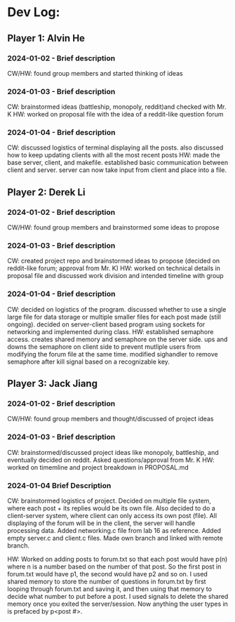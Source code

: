 # Dev Log:

## Player 1: Alvin He

### 2024-01-02 - Brief description
CW/HW: found group members and started thinking of ideas

### 2024-01-03 - Brief description
CW: brainstormed ideas (battleship, monopoly, reddit)and checked with Mr. K
HW: worked on proposal file with the idea of a reddit-like question forum

### 2024-01-04 - Brief description
CW: discussed logistics of terminal displaying all the posts. also discussed how to keep updating clients with all the most recent posts
HW: made the base server, client, and makefile. established basic communication between client and server. server can now take input from client and place into a file.

## Player 2: Derek Li

### 2024-01-02 - Brief description
CW/HW: found group members and brainstormed some ideas to propose

### 2024-01-03 - Brief description
CW: created project repo and brainstormed ideas to propose (decided on reddit-like forum; approval from Mr. K)
HW: worked on technical details in proposal file and discussed work division and intended timeline with group

### 2024-01-04 - Brief description
CW: decided on logistics of the program. discussed whether to use a single large file for data storage or multiple smaller files for each post made (still ongoing). decided on server-client based program using sockets for networking and implemented during class.
HW: established semaphore access. creates shared memory and semaphore on the server side. ups and downs the semaphore on client side to prevent mutliple users from modifying the forum file at the same time. modified sighandler to remove semaphore after kill signal based on a recognizable key.

## Player 3: Jack Jiang

### 2024-01-02 - Brief description
CW/HW: found group members and thought/discussed of project ideas 

### 2024-01-03 - Brief description
CW: brainstormed/discussed project ideas like monopoly, battleship, and eventually decided on reddit. Asked questions/approval from Mr. K
HW: worked on timemline and project breakdown in PROPOSAL.md

### 2024-01-04 Brief Description
CW: brainstormed logistics of project. Decided on multiple file system, where each post + its replies would be its own file. Also decided to do a client-server system, where client can only access its own post (file). All displaying of the forum will be in the client, the server will handle processing data. Added networking.c file from lab 16 as reference. Added empty server.c and client.c files. Made own branch and linked with remote branch.

HW: Worked on adding posts to forum.txt so that each post would have p(n) where n is a number based on the number of that post. So the first post in forum.txt would have p1, the second would have p2 and so on. I used shared memory to store the number of questions in forum.txt by first looping through forum.txt and saving it, and then using that memory to decide what number to put before a post. I used signals to delete the shared memory once you exited the server/session. Now anything the user types in is prefaced by p<post #>. 